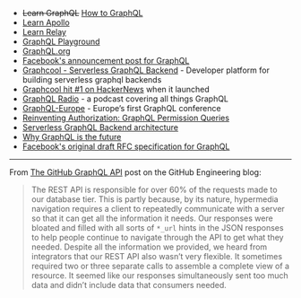 - <strike>Learn GraphQL</strike> [How to GraphQL](https://www.howtographql.com)
- [Learn Apollo](https://www.learnapollo.com/)
- [Learn Relay](https://www.learnrelay.org/)
- [GraphQL Playground](http://graphql.nodaljs.com/)
- [GraphQL.org](http://graphql.org/)
- [Facebook's announcement post for GraphQL](https://code.facebook.com/posts/1691455094417024/graphql-a-data-query-language/)
- [Graphcool - Serverless GraphQL Backend](https://www.graph.cool/) - Developer platform for building serverless graphql backends
 - [Graphcool hit #1 on HackerNews](https://news.ycombinator.com/item?id=14350129) when it launched
- [GraphQL Radio](https://graphqlradio.com/) - a podcast covering all things GraphQL
- [GraphQL-Europe](https://graphql-europe.org/) - Europe’s first GraphQL conference
- [Reinventing Authorization: GraphQL Permission Queries](https://blog.graph.cool/reinventing-authorization-graphql-permission-queries-f2bd041bcd76)
- [Serverless GraphQL Backend architecture](https://www.graph.cool/docs/blog/introducing-the-serverless-graphql-backend-architecture-ahde7paig2/)
- [Why GraphQL is the future](https://dev-blog.apollodata.com/why-graphql-is-the-future-3bec28193807)
- [Facebook's original draft RFC specification for GraphQL](https://facebook.github.io/graphql/)

---

From [The GitHub GraphQL API](https://githubengineering.com/the-github-graphql-api/) post on the GitHub Engineering blog:

> The REST API is responsible for over 60% of the requests made to our database tier. This is partly because, by its nature, hypermedia navigation requires a client to repeatedly communicate with a server so that it can get all the information it needs. Our responses were bloated and filled with all sorts of `*_url` hints in the JSON responses to help people continue to navigate through the API to get what they needed. Despite all the information we provided, we heard from integrators that our REST API also wasn’t very flexible. It sometimes required two or three separate calls to assemble a complete view of a resource. It seemed like our responses simultaneously sent too much data and didn’t include data that consumers needed.
